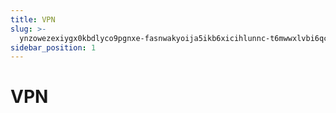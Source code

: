 ```yaml
---
title: VPN
slug: >-
  ynzowezexiygx0kbdlyco9pgnxe-fasnwakyoija5ikb6xicihlunnc-t6mwwxlvbi6qcrkwa4tct9xqn0g-qk4qw5y9xinbyvkarnscvnfenrg-qk4qw5
sidebar_position: 1
---
```



# VPN


